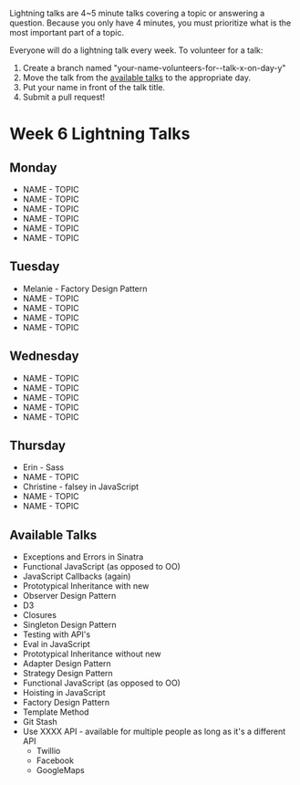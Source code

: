 Lightning talks are 4~5 minute talks covering a topic or answering a question.
Because you only have 4 minutes, you must prioritize what is the most important
part of a topic.

Everyone will do a lightning talk every week. To volunteer for a talk:

1. Create a branch named "your-name-volunteers-for--talk-x-on-day-y"
2. Move the talk from the [available talks](#availabl-talks) to the appropriate
   day.
3. Put your name in front of the talk title.
4. Submit a pull request!

# Week 6 Lightning Talks

## Monday

* NAME - TOPIC
* NAME - TOPIC
* NAME - TOPIC
* NAME - TOPIC
* NAME - TOPIC
* NAME - TOPIC

## Tuesday

* Melanie - Factory Design Pattern
* NAME - TOPIC
* NAME - TOPIC
* NAME - TOPIC
* NAME - TOPIC

## Wednesday

* NAME - TOPIC
* NAME - TOPIC
* NAME - TOPIC
* NAME - TOPIC
* NAME - TOPIC

## Thursday

* Erin - Sass
* NAME - TOPIC
* Christine - falsey in JavaScript
* NAME - TOPIC
* NAME - TOPIC


## Available Talks
  *  Exceptions and Errors in Sinatra
  *  Functional JavaScript (as opposed to OO)
  *  JavaScript Callbacks (again)
  *  Prototypical Inheritance with new
  * Observer Design Pattern
  * D3
  * Closures
  * Singleton Design Pattern
  * Testing with API's
  * Eval in JavaScript
  * Prototypical Inheritance without new
  * Adapter Design Pattern
  * Strategy Design Pattern
  * Functional JavaScript (as opposed to OO)
  * Hoisting in JavaScript
  * Factory Design Pattern
  * Template Method
  * Git Stash
  * Use XXXX API - available for multiple people as long as it's a different API
    * Twillio
    * Facebook
    * GoogleMaps


